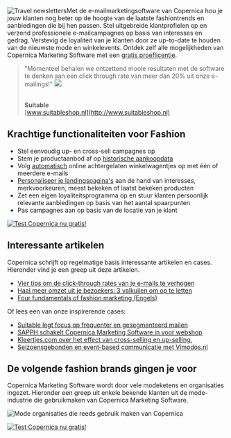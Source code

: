 ![Travel newsletters](Copernicacom/fashion-copernica.jpg)Met de
e-mailmarketingsoftware van Copernica hou je jouw klanten nog beter op
de hoogte van de laatste fashiontrends en aanbiedingen die bij hen
passen. Stel uitgebreide klantprofielen op en verzend professionele
e-mailcampagnes op basis van interesses en gedrag. Verstevig de
loyaliteit van je klanten door ze up-to-date te houden van de nieuwste
mode en winkelevents. Ontdek zelf alle mogelijkheden van Copernica
Marketing Software met een [gratis
proeflicentie](https://www.copernica.com/nl/copernica-proberen "Probeer Copernica gratis").

> "Momenteel behalen we ontzettend mooie resultaten met de software te
> denken aan een click through rate van meer dan 20% uit onze
> e-mailings!" ![](testimonials/suitable.png)
>
> \
> **Suitable**\
> [www.suitableshop.nl](http://www.suitableshop.nl)

Krachtige functionaliteiten voor Fashion
----------------------------------------

-   Stel eenvoudig up- en cross-sell campagnes op
-   Stem je productaanbod af op [historische
    aankoopdata](http://www.copernica.com/nl/functies/profielen/definieer-doelgroepen-met-selecties)
-   Volg
    [automatisch](http://www.copernica.com/nl/functies/e-mailings/automatiseer-je-campagnes)
    online achtergelaten winkelwagentjes op met één of meerdere e-mails
-   [Personaliseer je
    landingspagina's](http://www.copernica.com/nl/functies/webpaginas/maak-en-publiceer-je-eigen-webpaginas)
    aan de hand van interesses, merkvoorkeuren, meest bekeken of laatst
    bekeken producten
-   Zet een eigen loyaliteitsprogramma op en stuur klanten persoonlijk
    relevante aanbiedingen op basis van het aantal spaarpunten
-   Pas campagnes aan op basis van de locatie van je klant

[![Test Copernica nu
gratis!](Copernicacom/nl-cta-try-copernica-small.png)](http://www.copernica.com/nl/copernica-proberen "Test Copernica nu gratis!")

Interessante artikelen
----------------------

Copernica schrijft op regelmatige basis interessante artikelen en cases.
Hieronder vind je een greep uit deze artikelen.

-   [Vier tips om de click-through rates van je e-mails te
    verhogen](http://www.copernica.com/nl/over-ons/nieuws/vier-tips-om-de-click-through-rates-van-je-e-mails-te-verhogen)
-   [Haal meer omzet uit je bezoekers: 3 valkuilen om op te
    letten](https://www.copernica.com/nl/blog/haal-meer-omzet-uit-je-bezoekers-3-valkuilen-om-op-te-letten)
-   [Four fundamentals of fashion marketing
    (Engels)](https://www.copernica.com/en/blog/four-fundamentals-of-fashion-marketing)

Of lees een van onze inspirerende cases:

-   [Suitable legt focus op frequenter en gesegmenteerd
    mailen](https://www.copernica.com/nl/blog/suitable-legt-focus-op-frequenter-en-gesegmenteerd-mailen)
-   [SAPPH schakelt Copernica Marketing Software in voor
    webshop](https://www.copernica.com/nl/blog/sapph-schakelt-copernica-marketing-software-in-voor-webshop)
-   [Kleertjes.com over het effect van cross-selling en
    up-selling.](https://www.copernica.com/nl/blog/kleertjes-com-over-het-effect-van-cross-selling-en-up-selling)
-   [Seizoensgebonden en event-based communicatie met
    Vimodos.nl](https://www.copernica.com/nl/blog/seizoensgebonden-en-event-based-communicatie)

De volgende fashion brands gingen je voor
-----------------------------------------

Copernica Marketing Software wordt door vele modeketens en organisaties
ingezet. Hieronder een greep uit enkele bekende klanten uit de
mode-industrie die gebruikmaken van Copernica Marketing Software.

![Mode organisaties die reeds gebruik maken van
Copernica](Copernicacom/fashion-brands.png)

[![Test Copernica nu
gratis!](Copernicacom/nl-cta-try-copernica-small.png)](http://www.copernica.com/nl/copernica-proberen "Test Copernica nu gratis!")
